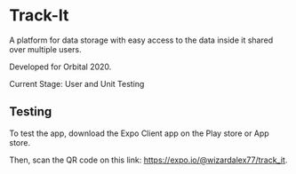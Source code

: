 # Track-It
A platform for data storage with easy access to the data inside it shared over multiple users. 

Developed for Orbital 2020.

Current Stage: User and Unit Testing

## Testing

To test the app, download the Expo Client app on the Play store or App store. 

Then, scan the QR code on this link: https://expo.io/@wizardalex77/track_it. 
